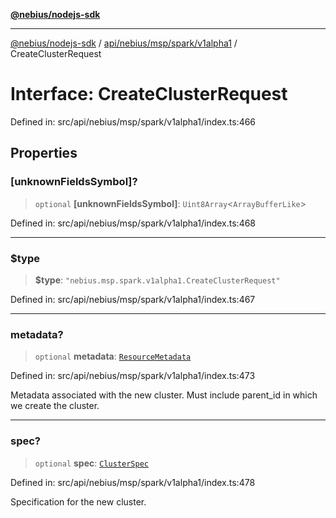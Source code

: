 [**@nebius/nodejs-sdk**](../../../../../../README.md)

***

[@nebius/nodejs-sdk](../../../../../../README.md) / [api/nebius/msp/spark/v1alpha1](../README.md) / CreateClusterRequest

# Interface: CreateClusterRequest

Defined in: src/api/nebius/msp/spark/v1alpha1/index.ts:466

## Properties

### \[unknownFieldsSymbol\]?

> `optional` **\[unknownFieldsSymbol\]**: `Uint8Array`\<`ArrayBufferLike`\>

Defined in: src/api/nebius/msp/spark/v1alpha1/index.ts:468

***

### $type

> **$type**: `"nebius.msp.spark.v1alpha1.CreateClusterRequest"`

Defined in: src/api/nebius/msp/spark/v1alpha1/index.ts:467

***

### metadata?

> `optional` **metadata**: [`ResourceMetadata`](../../../../common/v1/interfaces/ResourceMetadata.md)

Defined in: src/api/nebius/msp/spark/v1alpha1/index.ts:473

Metadata associated with the new cluster. Must include parent_id in which we create the cluster.

***

### spec?

> `optional` **spec**: [`ClusterSpec`](ClusterSpec.md)

Defined in: src/api/nebius/msp/spark/v1alpha1/index.ts:478

Specification for the new cluster.
